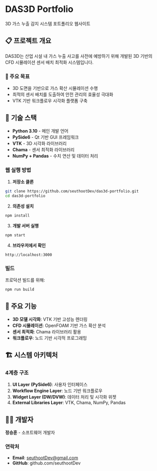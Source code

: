 # DAS3D Portfolio

3D 가스 누출 감지 시스템 포트폴리오 웹사이트

## 📋 프로젝트 개요

DAS3D는 산업 시설 내 가스 누출 사고를 사전에 예방하기 위해 개발된 3D 기반의 CFD 시뮬레이션 센서 배치 최적화 시스템입니다.

### 🎯 주요 목표
- 3D 도면을 기반으로 가스 확산 시뮬레이션 수행
- 최적의 센서 배치를 도출하여 안전 관리의 효율성 극대화
- VTK 기반 워크플로우 시각화 플랫폼 구축

## 🚀 기술 스택
- **Python 3.10** - 메인 개발 언어
- **PySide6** - Qt 기반 GUI 프레임워크
- **VTK** - 3D 시각화 라이브러리
- **Chama** - 센서 최적화 라이브러리
- **NumPy + Pandas** - 수치 연산 및 데이터 처리

### 웹 실행 방법

1. **저장소 클론**
```bash
git clone https://github.com/seuthootDev/das3d-portfolio.git
cd das3d-portfolio
```

2. **의존성 설치**
```bash
npm install
```

3. **개발 서버 실행**
```bash
npm start
```

4. **브라우저에서 확인**
```
http://localhost:3000
```

### 빌드

프로덕션 빌드를 위해:
```bash
npm run build
```

## 🎨 주요 기능
- **3D 모델 시각화**: VTK 기반 고성능 렌더링
- **CFD 시뮬레이션**: OpenFOAM 기반 가스 확산 분석
- **센서 최적화**: Chama 라이브러리 활용
- **워크플로우**: 노드 기반 시각적 프로그래밍

## 🏗️ 시스템 아키텍처

### 4계층 구조
1. **UI Layer (PySide6)**: 사용자 인터페이스
2. **Workflow Engine Layer**: 노드 기반 워크플로우
3. **Widget Layer (DW/DVW)**: 데이터 처리 및 시각화 위젯
4. **External Libraries Layer**: VTK, Chama, NumPy, Pandas

## 👨‍💻 개발자

**정승훈** - 소프트웨어 개발자

### 연락처
- **Email**: seuthootDev@gmail.com
- **GitHub**: github.com/seuthootDev